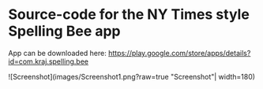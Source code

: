 # Source-code for the NY Times style Spelling Bee app 

App can be downloaded here: https://play.google.com/store/apps/details?id=com.kraj.spelling.bee


![Screenshot](images/Screenshot1.png?raw=true "Screenshot"| width=180)

